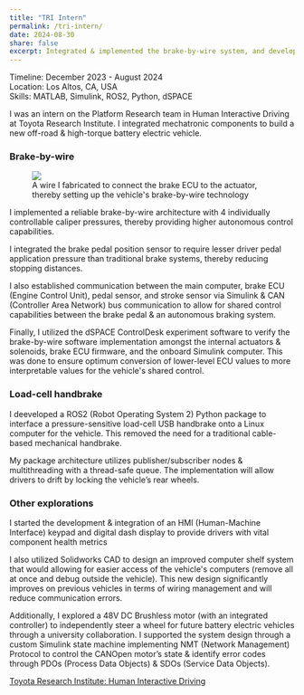 ```yaml
---
title: "TRI Intern"
permalink: /tri-intern/
date: 2024-08-30
share: false
excerpt: Integrated & implemented the brake-by-wire system, and developed a ROS2 Python package for a load-cell handbrake
---
```


Timeline: December 2023 - August 2024<br>
Location: Los Altos, CA, USA<br>
Skills: MATLAB, Simulink, ROS2, Python, dSPACE

I was an intern on the Platform Research team in Human Interactive Driving at Toyota Research Institute. I integrated mechatronic components to build a new off-road & high-torque battery electric vehicle.

### Brake-by-wire
<figure class="align-center">
<img src= "/assets/images/tri-brake-ecu-to-actuator-wire.png">
<figcaption> A wire I fabricated to connect the brake ECU to the actuator, thereby setting up the vehicle's brake-by-wire technology</figcaption>
</figure>
I implemented a reliable brake-by-wire architecture with 4 individually controllable caliper pressures, thereby providing higher autonomous control capabilities.

I integrated the brake pedal position sensor to require lesser driver pedal application pressure than traditional brake systems, thereby reducing stopping distances.

I also established communication between the main computer, brake ECU (Engine Control Unit), pedal sensor, and stroke sensor via Simulink & CAN (Controller Area Network) bus communication to allow for shared control capabilities between the brake pedal & an autonomous braking system.

Finally, I utilized the dSPACE ControlDesk experiment software to verify the brake-by-wire software implementation amongst the internal actuators & solenoids, brake ECU firmware, and the onboard Simulink computer. This was done to ensure optimum conversion of lower-level ECU values to more interpretable values for the vehicle's shared control.

### Load-cell handbrake
I deeveloped a ROS2 (Robot Operating System 2) Python package to interface a pressure-sensitive load-cell USB handbrake onto a Linux computer for the vehicle. This removed the need for a traditional cable-based mechanical handbrake.

My package architecture utilizes publisher/subscriber nodes & multithreading with a thread-safe queue. The implementation will allow drivers to drift by locking the vehicle’s rear wheels.

### Other explorations
I started the development & integration of an HMI (Human-Machine Interface) keypad and digital dash display to provide drivers with vital component health metrics

I also utilized Solidworks CAD to design an improved computer shelf system that would allowing for easier access of the vehicle's computers (remove all at once and debug outside the vehicle). This new design significantly improves on previous vehicles in terms of wiring management and will reduce communication errors.

Additionally, I explored a 48V DC Brushless motor (with an integrated controller) to independently steer a wheel for future battery electric vehicles through a university collaboration. I supported the system design through a custom Simulink state machine implementing NMT (Network Management) Protocol to control the CANOpen motor’s state & identify error codes through PDOs (Process Data Objects) & SDOs (Service Data Objects).


​[Toyota Research Institute: Human Interactive Driving](https://www.tri.global/our-work/human-interactive-driving)